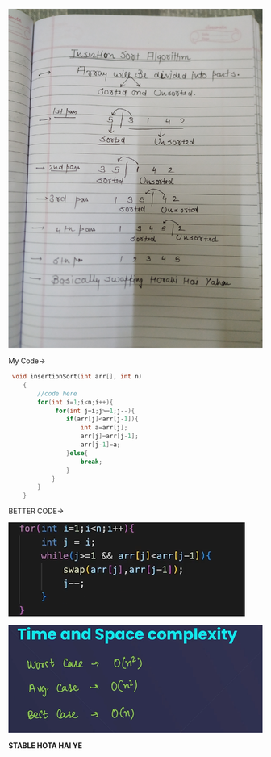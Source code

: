   

![image-1725998618988.jpg2790802854257938521.jpg](../../../../../Images/image-1725998618988.jpg2790802854257938521.jpg)

  

My Code→

```C++
 void insertionSort(int arr[], int n)
    {
        //code here
        for(int i=1;i<n;i++){
             for(int j=i;j>=1;j--){
                if(arr[j]<arr[j-1]){
                    int a=arr[j];
                    arr[j]=arr[j-1];
                    arr[j-1]=a;
                }else{
                    break;
                }
            }
        }
    }
```

BETTER CODE→

![image 14.png](../../../../../Images/image%2014.png)

![image 1 7.png](../../../../../Images/image%201%207.png)

**STABLE HOTA HAI YE**
